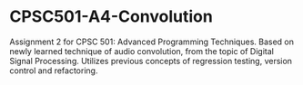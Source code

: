 # CPSC501-A4-Convolution
Assignment 2 for CPSC 501: Advanced Programming Techniques. Based on newly learned technique of audio convolution, from the topic of Digital Signal Processing. Utilizes previous concepts of regression testing, version control and refactoring.
